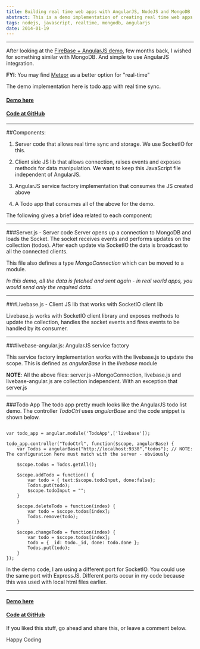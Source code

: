 ```yaml
---
title: Building real time web apps with AngularJS, NodeJS and MongoDB
abstract: This is a demo implementation of creating real time web apps with AngularJS and MongoDB. In here we implement a todo list that is synchronised in real time for all the users
tags: nodejs, javascript, realtime, mongodb, angularjs
date: 2014-01-19
---
```


---

After looking at the [FireBase + AngularJS demo](http://www.youtube.com/watch?v=C7ZI7z7qnHU), few months back, I wished for something similar with MongoDB. And simple to use AngularJS integration.

**FYI**: You may find [Meteor](https://www.meteor.com/) as a better option for "real-time"


The demo implementation here is todo app with real time sync.

#### [Demo here](http://livebase.anupshinde.com)

#### [Code at GitHub](https://github.com/anupshinde/livebase)

---

##Components:

1. Server code that allows real time sync and storage. We use SocketIO for this.

2. Client side JS lib that allows connection, raises events and exposes methods for data manipulation. We want to keep this JavaScript file independent of AngularJS.

3. AngularJS service factory implementation that consumes the JS created above

4. A Todo app that consumes all of the above for the demo. 

The following gives a brief idea related to each component:


---

###Server.js - Server code
Server opens up a connection to MongoDB and loads the Socket.
The socket receives events and performs updates on the collection (todos). After each update via SocketIO the data is broadcast to all the connected clients.

This file also defines a type *MongoConnection* which can be moved to a module.

*In this demo, all the data is fetched and sent again - in real world apps, you would send only the required data.*


---
###Livebase.js - Client JS lib that works with SocketIO client lib

Livebase.js works with SocketIO client library and exposes methods to update the collection, handles the socket events and fires events to be handled by its consumer.

---
###livebase-angular.js: AngularJS service factory 

This service factory implementation works with the livebase.js to update the scope. This is defined as *angularBase* in the *livebase* module


**NOTE**: All the above files: server.js->MongoConnection, livebase.js and livebase-angular.js are collection independent. With an exception that server.js


---
###Todo App
The todo app pretty much looks like the AngularJS todo list demo. The controller *TodoCtrl* uses *angularBase* and the code snippet is shown below. 

```

var todo_app = angular.module('TodoApp',['livebase']);

todo_app.controller("TodoCtrl", function($scope, angularBase) {
	var Todos = angularBase("http://localhost:9338","todos"); // NOTE: The configuration here must match with the server - obviously

	$scope.todos = Todos.getAll();

	$scope.addTodo = function() {
		var todo = { text:$scope.todoInput, done:false};
		Todos.put(todo);
		$scope.todoInput = "";
	}
	
	$scope.deleteTodo = function(index) {
		var todo = $scope.todos[index];
		Todos.remove(todo);		
	}
	
	$scope.changeTodo = function(index) {
		var todo = $scope.todos[index];
		todo = { _id: todo._id, done: todo.done };
		Todos.put(todo);
	}
});

```

In the demo code, I am using a different port for SocketIO. You could use the same port with ExpressJS.
Different ports occur in my code because this was used with local html files earlier.

---

#### [Demo here](http://livebase.anupshinde.com)

#### [Code at GitHub](https://github.com/anupshinde/livebase)


If you liked this stuff, go ahead and share this, or leave a comment below.

Happy Coding <i class="icon-smile"></i>
